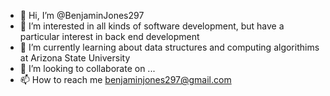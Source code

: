 - 👋 Hi, I’m @BenjaminJones297
- 👀 I’m interested in all kinds of software development, but have a particular interest in back end development
- 🌱 I’m currently learning about data structures and computing algorithims at Arizona State University
- 💞️ I’m looking to collaborate on ...
- 📫 How to reach me benjaminjones297@gmail.com

<!---
BenjaminJones297/BenjaminJones297 is a ✨ special ✨ repository because its `README.md` (this file) appears on your GitHub profile.
You can click the Preview link to take a look at your changes.
--->
